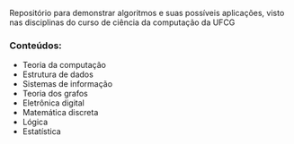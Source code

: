   Repositório para demonstrar algoritmos e suas possíveis aplicações, visto nas disciplinas do curso de ciência da computação da UFCG

### Conteúdos:
- Teoria da computação
- Estrutura de dados
- Sistemas de informação
- Teoria dos grafos
- Eletrônica digital
- Matemática discreta
- Lógica
- Estatística
